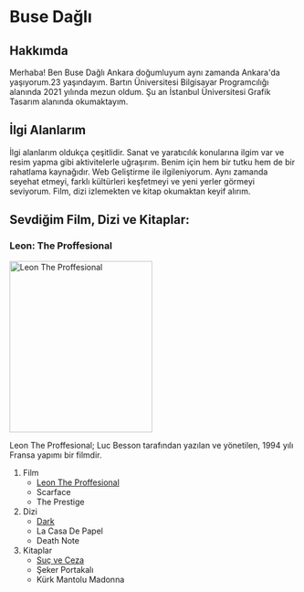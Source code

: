 # Buse Dağlı

## Hakkımda 
Merhaba! Ben Buse Dağlı Ankara doğumluyum aynı zamanda Ankara'da yaşıyorum.23 yaşındayım. Bartın Üniversitesi Bilgisayar Programcılığı alanında 2021 yılında mezun oldum. Şu an İstanbul Üniversitesi Grafik Tasarım alanında okumaktayım.

## İlgi Alanlarım
İlgi alanlarım oldukça çeşitlidir. Sanat ve yaratıcılık konularına ilgim var ve resim yapma gibi aktivitelerle uğraşırım. Benim için hem bir tutku hem de bir rahatlama kaynağıdır. Web Geliştirme ile ilgileniyorum. Aynı zamanda seyehat etmeyi, farklı kültürleri keşfetmeyi ve yeni yerler görmeyi seviyorum. Film, dizi izlemekten ve kitap okumaktan keyif alırım.

## Sevdiğim Film, Dizi ve Kitaplar:

### Leon: The Proffesional

<img src="https://cdna.artstation.com/p/assets/images/images/035/202/162/large/tayfun-dereli-leon.jpg?1614353312" alt="Leon The Proffesional" width="250" height="300">


Leon The Proffesional; Luc Besson tarafından yazılan ve yönetilen, 1994 yılı Fransa yapımı bir filmdir.

1. Film
    * [Leon The Proffesional](https://www.imdb.com/title/tt0110413/fullcredits)
    * Scarface
    * The Prestige
2. Dizi
    * [Dark](https://www.imdb.com/title/tt5753856/")
    * La Casa De Papel
    * Death Note
3. Kitaplar
    * [Suç ve Ceza](https://www.imdb.com/title/tt5753856/")
    * Şeker Portakalı
    * Kürk Mantolu Madonna

